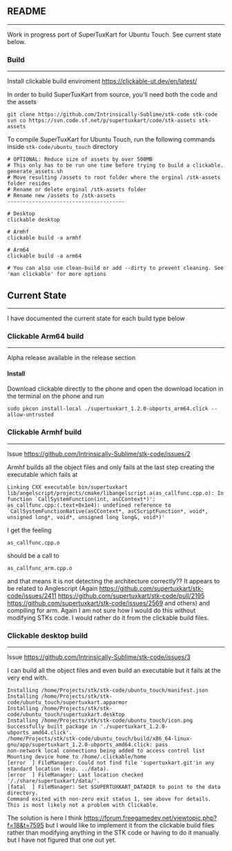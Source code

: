 ## README
______
Work in progress port of SuperTuxKart for Ubuntu Touch. See current state below.

### Build
______
Install clickable build enviroment https://clickable-ut.dev/en/latest/

In order to build SuperTuxKart from source, you'll need both the code and the assets
```
git clone https://github.com/Intrinsically-Sublime/stk-code stk-code
svn co https://svn.code.sf.net/p/supertuxkart/code/stk-assets stk-assets
```
To compile SuperTuxKart for Ubuntu Touch, run the following commands inside `stk-code/ubuntu_touch` directory
```
# OPTIONAL: Reduce size of assets by over 500MB
# This only has to be run one time before trying to build a clickable.
generate_assets.sh
# Move resulting /assets to root folder where the orginal /stk-assets folder resides
# Rename or delete orginal /stk-assets folder
# Rename new /assets to /stk-assets
--------------------------------------

# Desktop
clickable desktop

# Armhf
clickable build -a armhf

# Arm64
clickable build -a arm64

# You can also use clean-build or add --dirty to prevent cleaning. See 'man clickable' for more options
```
## Current State
______
I have documented the current state for each build type below

### Clickable Arm64 build
______

Alpha release available in the release section

#### Install

Download clickable directly to the phone and open the download location in the terminal on the phone and run
```
sudo pkcon install-local ./supertuxkart_1.2.0-ubports_arm64.click --allow-untrusted
```

### Clickable Armhf build
______
Issue https://github.com/Intrinsically-Sublime/stk-code/issues/2

Armhf builds all the object files and only fails at the last step creating the executable which fails at 
```
Linking CXX executable bin/supertuxkart
lib/angelscript/projects/cmake/libangelscript.a(as_callfunc.cpp.o): In function `CallSystemFunction(int, asCContext*)':
as_callfunc.cpp:(.text+0x1e4): undefined reference to `CallSystemFunctionNative(asCContext*, asCScriptFunction*, void*, unsigned long*, void*, unsigned long long&, void*)'

```
I get the feeling
```
as_callfunc.cpp.o
```
should be a call to 
```
as_callfunc_arm.cpp.o
```
and that means it is not detecting the architecture correctly?? It appears to be related to Anglescript (Again https://github.com/supertuxkart/stk-code/issues/2411 https://github.com/supertuxkart/stk-code/pull/2195 https://github.com/supertuxkart/stk-code/issues/2569 and others) and compiling for arm. Again I am not sure how I would do this without modifying STKs code. I would rather do it from the clickable build files.

### Clickable desktop build
______
Issue https://github.com/Intrinsically-Sublime/stk-code/issues/3

I can build all the object files and even build an executable but it fails at the very end with.
```
Installing /home/Projects/stk/stk-code/ubuntu_touch/manifest.json
Installing /home/Projects/stk/stk-code/ubuntu_touch/supertuxkart.apparmor
Installing /home/Projects/stk/stk-code/ubuntu_touch/supertuxkart.desktop
Installing /home/Projects/stk/stk-code/ubuntu_touch/icon.png
Successfully built package in './supertuxkart_1.2.0-ubports_amd64.click'.
/home/Projects/stk/stk-code/ubuntu_touch/build/x86_64-linux-gnu/app/supertuxkart_1.2.0-ubports_amd64.click: pass
non-network local connections being added to access control list
Mounting device home to /home/.clickable/home
[error  ] FileManager: Could not find file 'supertuxkart.git'in any standard location (esp. ../data).
[error  ] FileManager: Last location checked '/./share/supertuxkart/data/'.
[fatal  ] FileManager: Set $SUPERTUXKART_DATADIR to point to the data directory.
Command exited with non-zero exit status 1, see above for details. This is most likely not a problem with Clickable.
```
The solution is here I think https://forum.freegamedev.net/viewtopic.php?f=18&t=7595 but I would like to implement it from the clickable build files rather than modifying anything in the STK code or having to do it manually but I have not figured that one out yet.

